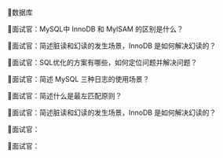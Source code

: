 👯数据库

📝面试官：MySQL中 InnoDB 和 MylSAM 的区别是什么？

📝面试官：简述脏读和幻读的发生场景，InnoDB 是如何解决幻读的？ 

📝面试官：SQL优化的方案有哪些，如何定位问题并解决问题？

📝面试官：简述 MySQL 三种日志的使用场景？

📝面试官：简述什么是最左匹配原则？

📝面试官：简述脏读和幻读的发生场景，InnoDB 是如何解决幻读的？

📝面试官：

📝面试官：

